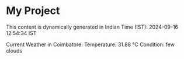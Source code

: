# My Project

This content is dynamically generated in Indian Time (IST): 2024-09-16 12:54:34 IST


Current Weather in Coimbatore:
Temperature: 31.88 °C
Condition: few clouds
